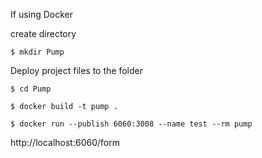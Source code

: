 If using Docker

create directory

`$ mkdir Pump`

Deploy project files to the folder

`$ cd Pump`

`$ docker build -t pump .`

`$ docker run --publish 6060:3008 --name test --rm pump
`

http://localhost:6060/form

